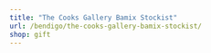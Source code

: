 ```yaml
---
title: "The Cooks Gallery Bamix Stockist"
url: /bendigo/the-cooks-gallery-bamix-stockist/
shop: gift
---
```

